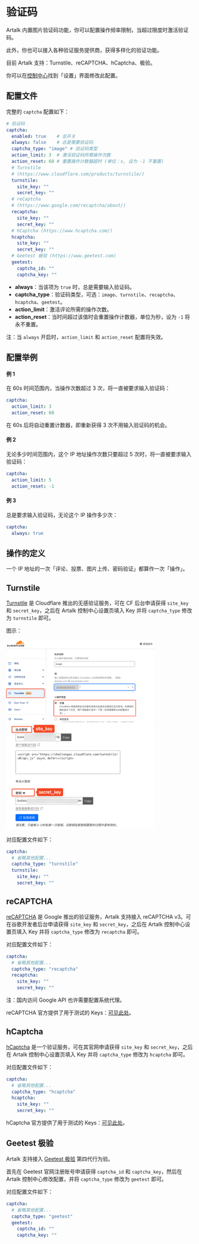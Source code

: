 # 验证码

Artalk 内置图片验证码功能，你可以配置操作频率限制，当超过限度时激活验证码。

此外，你也可以接入各种验证服务提供商，获得多样化的验证功能。

目前 Artalk 支持：Turnstile、reCAPTCHA、hCaptcha、极验。

你可以在[控制中心](/guide/frontend/sidebar.md#控制中心)找到「设置」界面修改此配置。

## 配置文件

完整的 `captcha` 配置如下：

```yaml
# 验证码
captcha:
  enabled: true    # 总开关
  always: false    # 总是需要验证码
  captcha_type: "image" # 验证码类型
  action_limit: 3  # 激活验证码所需操作次数
  action_reset: 60 # 重置操作计数器超时 (单位：s, 设为 -1 不重置)
  # Turnstile
  # (https://www.cloudflare.com/products/turnstile/)
  turnstile:
    site_key: ""
    secret_key: ""
  # reCaptcha
  # (https://www.google.com/recaptcha/about/)
  recaptcha:
    site_key: ""
    secret_key: ""
  # hCaptcha (https://www.hcaptcha.com/)
  hcaptcha:
    site_key: ""
    secret_key: ""
  # Geetest 极验 (https://www.geetest.com)
  geetest:
    captcha_id: ""
    captcha_key: ""
```

- **always**：当该项为 `true` 时，总是需要输入验证码。
- **captcha_type**：验证码类型，可选：`image`、`turnstile`、`recaptcha`、`hcaptcha`、`geetest`。
- **action_limit**：激活评论所需的操作次数。
- **action_reset**：当时间超过该值时会重置操作计数器，单位为秒，设为 `-1` 将永不重置。

注：当 `always` 开启时，`action_limit` 和 `action_reset` 配置将失效。

## 配置举例

#### 例 1

在 60s 时间范围内，当操作次数超过 3 次，将一直被要求输入验证码：

```yaml
captcha:
  action_limit: 3
  action_reset: 60
```

在 60s 后将自动重置计数器，即重新获得 3 次不用输入验证码的机会。

#### 例 2

无论多少时间范围内，这个 IP 地址操作次数只要超过 5 次时，将一直被要求输入验证码：

```yaml
captcha:
  action_limit: 5
  action_reset: -1
```

#### 例 3

总是要求输入验证码，无论这个 IP 操作多少次：

```yaml
captcha:
  always: true
```

## 操作的定义

一个 IP 地址的一次「评论、投票、图片上传、密码验证」都算作一次「操作」。

## Turnstile

[Turnstile](https://www.cloudflare.com/zh-cn/products/turnstile/) 是 Cloudflare 推出的无感验证服务，可在 CF 后台申请获得 `site_key` 和 `secret_key`，之后在 Artalk 控制中心设置页填入 Key 并将 `captcha_type` 修改为 `turnstile` 即可。

图示：

<img src="../../images/captcha/cf-turnstile-1.png" width="400px">

<img src="../../images/captcha/cf-turnstile-2.png" width="400px">

对应配置文件如下：

```yaml
captcha:
  # 省略其他配置...
  captcha_type: "turnstile"
  turnstile:
    site_key: ""
    secret_key: ""
```

## reCAPTCHA

[reCAPTCHA](https://developers.google.com/recaptcha) 是 Google 推出的验证服务，Artalk 支持接入 reCAPTCHA v3。可在谷歌开发者后台申请获得 `site_key` 和 `secret_key`，之后在 Artalk 控制中心设置页填入 Key 并将 `captcha_type` 修改为 `recaptcha` 即可。

对应配置文件如下：

```yaml
captcha:
  # 省略其他配置...
  captcha_type: "recaptcha"
  recaptcha:
    site_key: ""
    secret_key: ""
```

注：国内访问 Google API 也许需要配置系统代理。

reCAPTCHA 官方提供了用于测试的 Keys：[可见此处](https://developers.google.com/recaptcha/docs/faq?hl=en#id-like-to-run-automated-tests-with-recaptcha.-what-should-i-do)。

## hCaptcha

[hCaptcha](https://www.hcaptcha.com/) 是一个验证服务，可在其官网申请获得 `site_key` 和 `secret_key`，之后在 Artalk 控制中心设置页填入 Key 并将 `captcha_type` 修改为 `hcaptcha` 即可。

对应配置文件如下：

```yaml
captcha:
  # 省略其他配置...
  captcha_type: "hcaptcha"
  hcaptcha:
    site_key: ""
    secret_key: ""
```

hCaptcha 官方提供了用于测试的 Keys：[可见此处](https://docs.hcaptcha.com/#integration-testing-test-keys)。

## Geetest 极验

Artalk 支持接入 [Geetest 极验](https://www.geetest.com/adaptive-captcha) 第四代行为验。

首先在 Geetest 官网注册账号申请获得 `captcha_id` 和 `captcha_key`，然后在 Artalk 控制中心修改配置，并将 `captcha_type` 修改为 `geetest` 即可。

对应配置文件如下：

```yaml
captcha:
  # 省略其他配置...
  captcha_type: "geetest"
  geetest:
    captcha_id: ""
    captcha_key: ""
```

